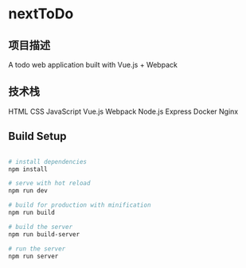 # nextToDo

## 项目描述

A todo web application built with Vue.js + Webpack

## 技术栈

HTML
CSS
JavaScript
Vue.js
Webpack
Node.js
Express
Docker
Nginx

## Build Setup

``` bash

# install dependencies
npm install

# serve with hot reload
npm run dev

# build for production with minification
npm run build

# build the server
npm run build-server

# run the server
npm run server

```

